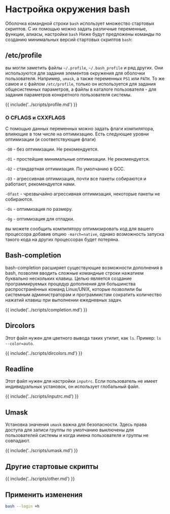 # Настройка окружения bash

Оболочка командной строки `bash` использует множество стартовых скриптов. С их помощью можно задать различные переменные, функции, алиасы, настройки `bash`
Ниже будут предложены команды по созданию минимальных версий стартовых скриптов `bash`:

## /etc/profile

<!-- объяснение строк давать как коментарии в самом скрипте -->

вы могли заметить файлы `~/.profile`, `~/.bash_profile` и ряд других. Они используются для задания элементов окружения для оболочки пользователя. Например, `umask`, а также переменных `PS1` или `PATH`. То же самое и с файлом `/etc/profile`, только он используется для задания общесистемных параметров, а файлы в каталоге пользователя - для задания параметров конкретного пользователя системы.

{{ include('../scripts/profile.md') }}
### О CFLAGS и CXXFLAGS

С помощью данных переменных можно задать флаги компилятора, влияющие в том числе на оптимизацию.
Есть следующие уровни оптимизации (и соответствующие флаги)

`-O0` - без оптимизации. Не рекомендуется.

`-O1` - простейшие минимальные оптимизации. Не рекомендуется.

`-O2` - стандартная оптимизация. По умолчанию в GCC.

`-O3` - агрессивная оптимизация, почти все пакеты собираются и работают, рекомендуется нами.

`-Ofast` - чрезвычайно агрессивная оптимизация, некоторые пакеты не собираются.

`-Os` - оптимизация по размеру.

`-Og` - оптимизация для отладки.

вы можете сообщить компилятору оптимизировать код для вашего процессора добавив опцию `-march=native`, однако возможность запуска такого кода на других процессорах будет потеряна.

## Bash-completion

bash-completion расширяет существующие возможности дополнения в bash, позволяя вводить сложные командные строки нажатием буквально нескольких клавиш. Целью является создание программируемых процедур дополнения для большинства распространённых команд Linux/UNIX, которые позволили бы системным администраторам и программистам сократить количество нажатий клавиш при выполнении ежедневных задач.

{{ include('../scripts/completion.md') }}

## Dircolors

Этот файл нужен для цветного вывода таких утилит, как `ls`. Пример: `ls --color=auto`.

{{ include('../scripts/dircolors.md') }}

## Readline

Этот файл нужен для настройки `inputrc`. Если пользователь не имеет индивидуальных установок, он использует глобальный файл.

{{ include('../scripts/inputrc.md') }}

## Umask

Установка значения `umask` важна для безопасности. Здесь права доступа для записи группы по умолчанию выключены для пользователей системы и когда имена пользователя и группы не совпадают.

{{ include('../scripts/umask.md') }}

## Другие стартовые скрипты

{{ include('../scripts/other.md') }}

## Применить изменения

```bash
bash --login +h
```


